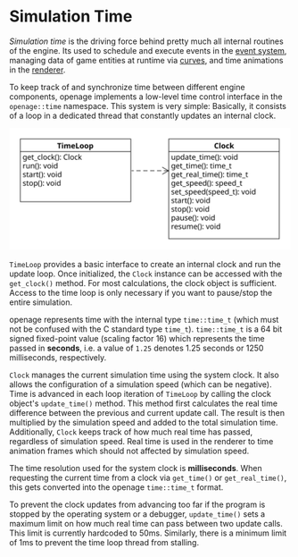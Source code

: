 # Simulation Time

*Simulation time* is the driving force behind pretty much all internal routines of the engine.
Its used to schedule and execute events in the [event system](event_system.md),
managing data of game entities at runtime via [curves](curves.md), and time
animations in the [renderer](/doc/code/renderer/level2.md).

To keep track of and synchronize time between different engine components, openage implements
a low-level time control interface in the `openage::time` namespace. This system is very simple:
Basically, it consists of a loop in a dedicated thread that constantly updates an internal clock.

![time loop UML](images/time_classes_uml.svg)

`TimeLoop` provides a basic interface to create an internal clock and run the update loop. Once
initialized, the `Clock` instance can be accessed with the `get_clock()` method. For most calculations,
the clock object is sufficient. Access to the time loop is only necessary if you want to
pause/stop the entire simulation.

openage represents time with the internal type `time::time_t` (which must not be confused with the C standard
type `time_t`). `time::time_t` is a 64 bit signed fixed-point value (scaling factor 16)
which represents the time passed in **seconds**, i.e. a value of `1.25` denotes 1.25 seconds or
1250 milliseconds, respectively.

`Clock` manages the current simulation time using the system clock. It also allows the configuration
of a simulation speed (which can be negative). Time is advanced in each
loop iteration of `TimeLoop` by calling the clock object's `update_time()` method. This method
first calculates the real time difference between the previous and current update call. The result
is then multiplied by the simulation speed and added to the total simulation time. Additionally, `Clock`
keeps track of how much real time has passed, regardless of simulation speed. Real time is used
in the renderer to time animation frames which should not affected by simulation speed.

The time resolution used for the system clock is **milliseconds**. When requesting the current time
from a clock via `get_time()` or `get_real_time()`, this gets converted into the openage `time::time_t`
format.

To prevent the clock updates from advancing too far if the program is stopped by the operating system
or a debugger, `update_time()` sets a maximum limit on how much real time can pass between two update
calls. This limit is currently hardcoded to 50ms. Similarly, there is a minimum limit of 1ms to
prevent the time loop thread from stalling.
